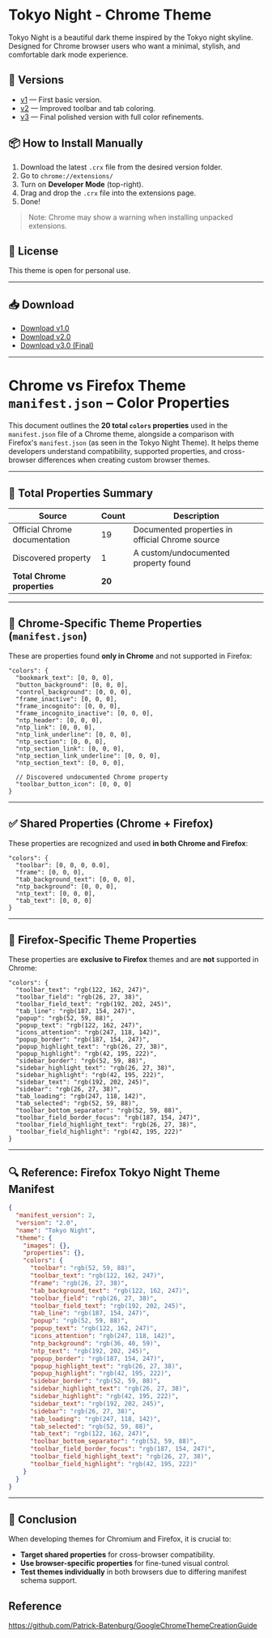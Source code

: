 # Tokyo Night - Chrome Theme

Tokyo Night is a beautiful dark theme inspired by the Tokyo night skyline. Designed for Chrome browser users who want a minimal, stylish, and comfortable dark mode experience.

## 🎨 Versions

- [v1](./Tokyo-Night-Chrome-v1/) — First basic version.
- [v2](./Tokyo-Night-Chrome-v2/) — Improved toolbar and tab coloring.
- [v3](./Tokyo-Night-Chrome-v3/) — Final polished version with full color refinements.

## 📦 How to Install Manually

1. Download the latest `.crx` file from the desired version folder.
2. Go to `chrome://extensions/`
3. Turn on **Developer Mode** (top-right).
4. Drag and drop the `.crx` file into the extensions page.
5. Done!

> Note: Chrome may show a warning when installing unpacked extensions.

## 📄 License

This theme is open for personal use.

---


## 📥 Download

- [Download v1.0](https://github.com/codewithmoss/Tokyo-Night-Chrome-Theme/releases/download/v1.0/Tokyo-Night-Chrome-v1.crx)
- [Download v2.0](https://github.com/codewithmoss/Tokyo-Night-Chrome-Theme/releases/download/v2.0/Tokyo-Night-Chrome-v2.crx)
- [Download v3.0 (Final)](https://github.com/codewithmoss/Tokyo-Night-Chrome-Theme/releases/download/v3.0/Tokyo-Night-Chrome-v3.crx)


---

# Chrome vs Firefox Theme `manifest.json` – Color Properties

This document outlines the **20 total `colors` properties** used in the `manifest.json` file of a Chrome theme, alongside a comparison with Firefox's `manifest.json` (as seen in the Tokyo Night Theme). It helps theme developers understand compatibility, supported properties, and cross-browser differences when creating custom browser themes.

---

## 🧮 Total Properties Summary

| Source                           | Count | Description                                |
|----------------------------------|-------|--------------------------------------------|
| Official Chrome documentation     | 19    | Documented properties in official Chrome source |
| Discovered property               | 1     | A custom/undocumented property found        |
| **Total Chrome properties**       | **20**|                                              |

---

## 🧩 Chrome-Specific Theme Properties (`manifest.json`)

These are properties found **only in Chrome** and not supported in Firefox:

```jsonc
"colors": {
  "bookmark_text": [0, 0, 0],
  "button_background": [0, 0, 0],
  "control_background": [0, 0, 0],
  "frame_inactive": [0, 0, 0],
  "frame_incognito": [0, 0, 0],
  "frame_incognito_inactive": [0, 0, 0],
  "ntp_header": [0, 0, 0],
  "ntp_link": [0, 0, 0],
  "ntp_link_underline": [0, 0, 0],
  "ntp_section": [0, 0, 0],
  "ntp_section_link": [0, 0, 0],
  "ntp_section_link_underline": [0, 0, 0],
  "ntp_section_text": [0, 0, 0],

  // Discovered undocumented Chrome property
  "toolbar_button_icon": [0, 0, 0]
}
```

---

## ✅ Shared Properties (Chrome + Firefox)

These properties are recognized and used **in both Chrome and Firefox**:

```jsonc
"colors": {
  "toolbar": [0, 0, 0, 0.0],
  "frame": [0, 0, 0],
  "tab_background_text": [0, 0, 0],
  "ntp_background": [0, 0, 0],
  "ntp_text": [0, 0, 0],
  "tab_text": [0, 0, 0]
}
```

---

## 🦊 Firefox-Specific Theme Properties

These properties are **exclusive to Firefox** themes and are **not** supported in Chrome:

```jsonc
"colors": {
  "toolbar_text": "rgb(122, 162, 247)",
  "toolbar_field": "rgb(26, 27, 38)",
  "toolbar_field_text": "rgb(192, 202, 245)",
  "tab_line": "rgb(187, 154, 247)",
  "popup": "rgb(52, 59, 88)",
  "popup_text": "rgb(122, 162, 247)",
  "icons_attention": "rgb(247, 118, 142)",
  "popup_border": "rgb(187, 154, 247)",
  "popup_highlight_text": "rgb(26, 27, 38)",
  "popup_highlight": "rgb(42, 195, 222)",
  "sidebar_border": "rgb(52, 59, 88)",
  "sidebar_highlight_text": "rgb(26, 27, 38)",
  "sidebar_highlight": "rgb(42, 195, 222)",
  "sidebar_text": "rgb(192, 202, 245)",
  "sidebar": "rgb(26, 27, 38)",
  "tab_loading": "rgb(247, 118, 142)",
  "tab_selected": "rgb(52, 59, 88)",
  "toolbar_bottom_separator": "rgb(52, 59, 88)",
  "toolbar_field_border_focus": "rgb(187, 154, 247)",
  "toolbar_field_highlight_text": "rgb(26, 27, 38)",
  "toolbar_field_highlight": "rgb(42, 195, 222)"
}
```

---

## 🔍 Reference: Firefox Tokyo Night Theme Manifest

```json
{
  "manifest_version": 2,
  "version": "2.0",
  "name": "Tokyo Night",
  "theme": {
    "images": {},
    "properties": {},
    "colors": {
      "toolbar": "rgb(52, 59, 88)",
      "toolbar_text": "rgb(122, 162, 247)",
      "frame": "rgb(26, 27, 38)",
      "tab_background_text": "rgb(122, 162, 247)",
      "toolbar_field": "rgb(26, 27, 38)",
      "toolbar_field_text": "rgb(192, 202, 245)",
      "tab_line": "rgb(187, 154, 247)",
      "popup": "rgb(52, 59, 88)",
      "popup_text": "rgb(122, 162, 247)",
      "icons_attention": "rgb(247, 118, 142)",
      "ntp_background": "rgb(36, 40, 59)",
      "ntp_text": "rgb(192, 202, 245)",
      "popup_border": "rgb(187, 154, 247)",
      "popup_highlight_text": "rgb(26, 27, 38)",
      "popup_highlight": "rgb(42, 195, 222)",
      "sidebar_border": "rgb(52, 59, 88)",
      "sidebar_highlight_text": "rgb(26, 27, 38)",
      "sidebar_highlight": "rgb(42, 195, 222)",
      "sidebar_text": "rgb(192, 202, 245)",
      "sidebar": "rgb(26, 27, 38)",
      "tab_loading": "rgb(247, 118, 142)",
      "tab_selected": "rgb(52, 59, 88)",
      "tab_text": "rgb(122, 162, 247)",
      "toolbar_bottom_separator": "rgb(52, 59, 88)",
      "toolbar_field_border_focus": "rgb(187, 154, 247)",
      "toolbar_field_highlight_text": "rgb(26, 27, 38)",
      "toolbar_field_highlight": "rgb(42, 195, 222)"
    }
  }
}
```

---

## 📝 Conclusion

When developing themes for Chromium and Firefox, it is crucial to:

- **Target shared properties** for cross-browser compatibility.
- **Use browser-specific properties** for fine-tuned visual control.
- **Test themes individually** in both browsers due to differing manifest schema support.

## Reference
https://github.com/Patrick-Batenburg/GoogleChromeThemeCreationGuide

